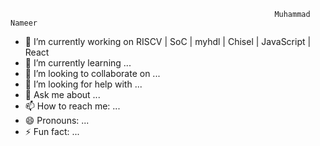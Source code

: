                                                                Muhammad Nameer


- 🔭 I’m currently working on RISCV | SoC | myhdl | Chisel | JavaScript | React
- 🌱 I’m currently learning ...
- 👯 I’m looking to collaborate on ...
- 🤔 I’m looking for help with ...
- 💬 Ask me about ...
- 📫 How to reach me: ...
- 😄 Pronouns: ...
- ⚡ Fun fact: ...

